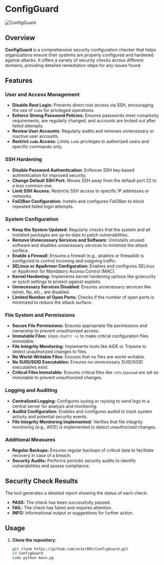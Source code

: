 # ConfigGuard

![ConfigGuard](https://github.com/user-attachments/assets/07ad333e-c5c0-471d-9629-a1d05d4393c5)


## Overview

**ConfigGuard** is a comprehensive security configuration checker that helps organizations ensure their systems are properly configured and hardened against attacks. It offers a variety of security checks across different domains, providing detailed remediation steps for any issues found.

## Features

### User and Access Management

- **Disable Root Login:** Prevents direct root access via SSH, encouraging the use of `sudo` for privileged operations.
- **Enforce Strong Password Policies:** Ensures passwords meet complexity requirements, are regularly changed, and accounts are locked out after failed attempts.
- **Review User Accounts:** Regularly audits and removes unnecessary or inactive user accounts.
- **Restrict `sudo` Access:** Limits `sudo` privileges to authorized users and specific commands only.

### SSH Hardening

- **Disable Password Authentication:** Enforces SSH key-based authentication for improved security.
- **Change Default SSH Port:** Moves SSH away from the default port 22 to a less common one.
- **Limit SSH Access:** Restricts SSH access to specific IP addresses or networks.
- **Fail2Ban Configuration:** Installs and configures Fail2Ban to block repeated failed login attempts.

### System Configuration

- **Keep the System Updated:** Regularly checks that the system and all installed packages are up-to-date to patch vulnerabilities.
- **Remove Unnecessary Services and Software:** Uninstalls unused software and disables unnecessary services to minimize the attack surface.
- **Enable a Firewall:** Ensures a firewall (e.g., iptables or firewalld) is configured to control incoming and outgoing traffic.
- **SELinux or AppArmor Configuration:** Enables and configures SELinux or AppArmor for Mandatory Access Control (MAC).
- **Kernel Hardening:** Implements kernel hardening options like grsecurity or sysctl settings to protect against exploits.
- **Unnecessary Services Disabled:** Ensures unnecessary services like telnet, ftp, etc., are disabled.
- **Limited Number of Open Ports:** Checks if the number of open ports is minimized to reduce the attack surface.

### File System and Permissions

- **Secure File Permissions:** Ensures appropriate file permissions and ownership to prevent unauthorized access.
- **Immutable Files:** Uses `chattr +i` to make critical configuration files immutable.
- **File Integrity Monitoring:** Implements tools like AIDE or Tripwire to detect unauthorized changes to files.
- **No World-Writable Files:** Ensures that no files are world-writable.
- **No SUID/SGID Executables:** Ensures no unnecessary SUID/SGID executables exist.
- **Critical Files Immutable:** Ensures critical files like `/etc/passwd` are set as immutable to prevent unauthorized changes.

### Logging and Auditing

- **Centralized Logging:** Configures syslog or rsyslog to send logs to a central server for analysis and monitoring.
- **Auditd Configuration:** Enables and configures auditd to track system activity and potential security events.
- **File Integrity Monitoring Implemented:** Verifies that file integrity monitoring (e.g., AIDE) is implemented to detect unauthorized changes.

### Additional Measures

- **Regular Backups:** Ensures regular backups of critical data to facilitate recovery in case of a breach.
- **Security Audits:** Performs periodic security audits to identify vulnerabilities and assess compliance.

## Security Check Results

The tool generates a detailed report showing the status of each check:

- **PASS:** The check has been successfully passed.
- **FAIL:** The check has failed and requires attention.
- **INFO:** Informational output or suggestions for further action.

## Usage

1. **Clone the repository:**
   ```bash
   git clone https://github.com/un1xr00t/ConfigGuard.git
   cd ConfigGuard
   sudo python main.py
